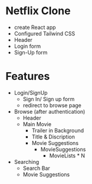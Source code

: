 # Netflix Clone

- create React app
- Configured Tailwind CSS
- Header
- Login form
- Sign-Up form

# Features

- Login/SignUp
    - Sign In/ Sign up form
    - redirect to browse page
- Browse (after authentication)
    - Header
    - Main Movie
        - Trailer in Background
        - Title & Discription
        - Movie Suggestions
            - MovieSuggestions
                - MovieLists * N
- Searching 
    - Search Bar
    - Movie Suggestions
